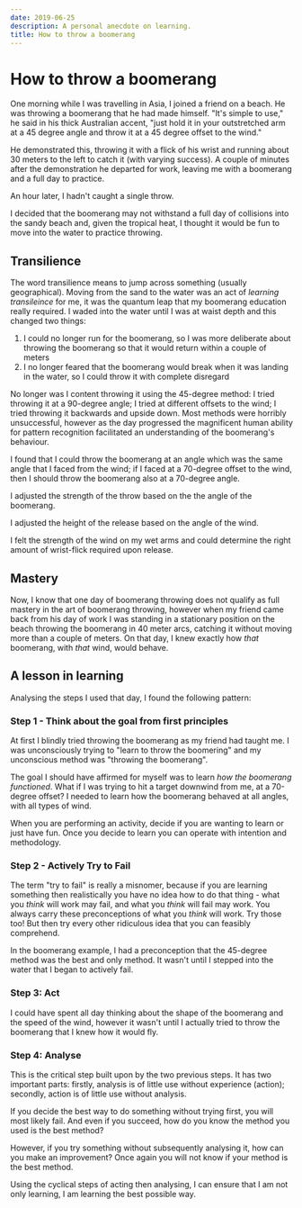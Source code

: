 ```yaml
---
date: 2019-06-25
description: A personal anecdote on learning.
title: How to throw a boomerang
---
```


# How to throw a boomerang

One morning while I was travelling in Asia, I joined a friend on a beach. He was throwing a boomerang that he had made himself. "It's simple to use," he said in his thick Australian accent, "just hold it in your outstretched arm at a 45 degree angle and throw it at a 45 degree offset to the wind."

He demonstrated this, throwing it with a flick of his wrist and running about 30 meters to the left to catch it (with varying success). A couple of minutes after the demonstration he departed for work, leaving me with a boomerang and a full day to practice.

An hour later, I hadn't caught a single throw.

I decided that the boomerang may not withstand a full day of collisions into the sandy beach and, given the tropical heat, I thought it would be fun to move into the water to practice throwing.

## Transilience

The word transilience means to jump across something (usually geographical). Moving from the sand to the water was an act of _learning transileince_ for me, it was the quantum leap that my boomerang education really required. I waded into the water until I was at waist depth and this changed two things:

1. I could no longer run for the boomerang, so I was more deliberate about throwing the boomerang so that it would return within a couple of meters
2. I no longer feared that the boomerang would break when it was landing in the water, so I could throw it with complete disregard

No longer was I content throwing it using the 45-degree method: I tried throwing it at a 90-degree angle; I tried at different offsets to the wind; I tried throwing it backwards and upside down. Most methods were horribly unsuccessful, however as the day progressed the magnificent human ability for pattern recognition facilitated an understanding of the boomerang's behaviour.

I found that I could throw the boomerang at an angle which was the same angle that I faced from the wind; if I faced at a 70-degree offset to the wind, then I should throw the boomerang also at a 70-degree angle.

I adjusted the strength of the throw based on the the angle of the boomerang.

I adjusted the height of the release based on the angle of the wind.

I felt the strength of the wind on my wet arms and could determine the right amount of wrist-flick required upon release.

## Mastery

Now, I know that one day of boomerang throwing does not qualify as full mastery in the art of boomerang throwing, however when my friend came back from his day of work I was standing in a stationary position on the beach throwing the boomerang in 40 meter arcs, catching it without moving more than a couple of meters. On that day, I knew exactly how _that_ boomerang, with _that_ wind, would behave.

## A lesson in learning

Analysing the steps I used that day, I found the following pattern:

### Step 1 - Think about the goal from first principles

At first I blindly tried throwing the boomerang as my friend had taught me. I was unconsciously trying to "learn to throw the boomering" and my unconscious method was "throwing the boomerang". 

The goal I should have affirmed for myself was to learn _how the boomerang functioned_. What if I was trying to hit a target downwind from me, at a 70-degree offset? I needed to learn how the boomerang behaved at all angles, with all types of wind.

When you are performing an activity, decide if you are wanting to learn or just have fun. Once you decide to learn you can operate with intention and methodology.

### Step 2 - Actively Try to Fail

The term "try to fail" is really a misnomer, because if you are learning something then realistically you have no idea how to do that thing - what you _think_ will work may fail, and what you _think_ will fail may work.
You always carry these preconceptions of what you _think_ will work. Try those too! But then try every other ridiculous idea that you can feasibly comprehend.

In the boomerang example, I had a preconception that the 45-degree method was the best and only method. It wasn't until I stepped into the water that I began to actively fail.

### Step 3: Act

I could have spent all day thinking about the shape of the boomerang and the speed of the wind, however it wasn't until I actually tried to throw the boomerang that I knew how it would fly.

### Step 4: Analyse

This is the critical step built upon by the two previous steps. It has two important parts: firstly, analysis is of little use without experience (action); secondly, action is of little use without analysis.

If you decide the best way to do something without trying first, you will most likely fail. And even if you succeed, how do you know the method you used is the best method?

However, if you try something without subsequently analysing it, how can you make an improvement? Once again you will not know if your method is the best method.

Using the cyclical steps of acting then analysing, I can ensure that I am not only learning, I am learning the best possible way.
